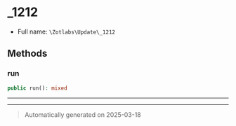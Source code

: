 
# _1212





* Full name: `\Zotlabs\Update\_1212`




## Methods


### run



```php
public run(): mixed
```












***


***
> Automatically generated on 2025-03-18

